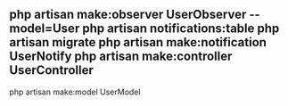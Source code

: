 php artisan make:observer UserObserver --model=User
php artisan notifications:table
php artisan migrate
php artisan make:notification UserNotify
php artisan make:controller UserController
--------------------------------------
php artisan make:model UserModel